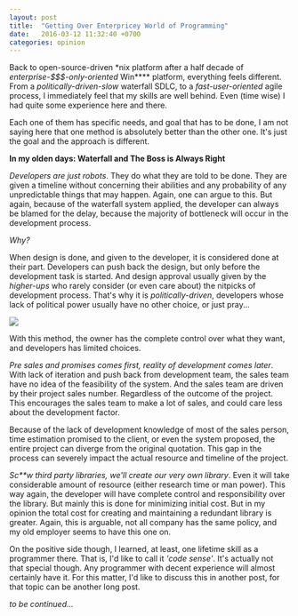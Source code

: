 ```yaml
---
layout: post
title:  "Getting Over Enterpricey World of Programming"
date:   2016-03-12 11:32:40 +0700
categories: opinion
---
```

Back to open-source-driven \*nix platform after a half decade of _enterprise-$$$-only-oriented_ Win\*\*\*\* platform, everything feels different. From a _politically-driven-slow_ waterfall SDLC, to a _fast-user-oriented_ agile process, I immediately feel that my skills are well behind. Even (time wise) I had quite some experience here and there.

Each one of them has specific needs, and goal that has to be done, I am not saying here that one method is absolutely better than the other one. It's just the goal and the approach is different.

**In my olden days: Waterfall and The Boss is Always Right**

_Developers are just robots_. They do what they are told to be done. They are given a timeline without concerning their abilities and any probability of any unpredictable things that may happen. Again, one can argue to this. But again, because of the waterfall system applied, the developer can always be blamed for the delay, because the majority of bottleneck will occur in the development process.

_Why?_

When design is done, and given to the developer, it is considered done at their part. Developers can push back the design, but only before the development task is started. And design approval usually given by the _higher-ups_ who rarely consider (or even care about) the nitpicks of development process. That's why it is _politically-driven_, developers whose lack of political power usually have no other choice, or just pray...

<img src="https://s-media-cache-ak0.pinimg.com/236x/48/a5/1b/48a51b297a3c672ef7dc4318cb72a12b.jpg" />

With this method, the owner has the complete control over what they want, and developers has limited choices.

_Pre sales and promises comes first, reality of development comes later_. With lack of iteration and push back from development team, the sales team have no idea of the feasibility of the system. And the sales team are driven by their project sales number. Regardless of the outcome of the project. This encourages the sales team to make a lot of sales, and could care less about the development factor.

Because of the lack of development knowledge of most of the sales person, time estimation promised to the client, or even the system proposed, the entire project can diverge from the original quotation. This gap in the process can severely impact the actual resource and timeline of the project.

_Sc**w third party libraries, we'll create our very own library_. Even it will take considerable amount of resource (either research time or man power). This way again, the developer will have complete control and responsibility over the library. But mainly this is done for minimizing initial cost. But in my opinion the total cost for creating and maintaining a redundant library is greater. Again, this is arguable, not all company has the same policy, and my old employer seems to have this one on.

On the positive side though, I learned, at least, one lifetime skill as a programmer there. That is, I'd like to call it _'code sense'_. It's actually not that special though. Any programmer with decent experience will almost certainly have it. For this matter, I'd like to discuss this in another post, for that topic can be another long post.

_to be continued..._
